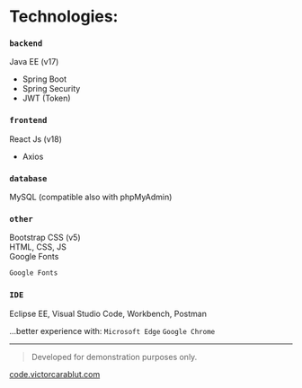 # Technologies:

### `backend`
Java EE (v17)
 - Spring Boot
 - Spring Security
 - JWT (Token)

### `frontend`
React Js (v18)
 - Axios

### `database`
MySQL (compatible also with phpMyAdmin)

### `other`
Bootstrap CSS (v5)\
HTML, CSS, JS\
Google Fonts

```jsx
Google Fonts
```


### `IDE`
Eclipse EE, Visual Studio Code, Workbench, Postman

...better experience with: `Microsoft Edge` `Google Chrome`

_____________

> Developed for demonstration purposes only.

[code.victorcarablut.com](https://code.victorcarablut.com)
